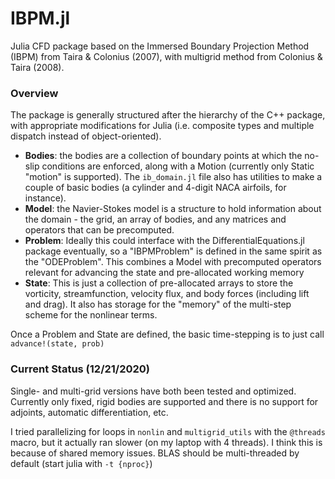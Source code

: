 # IBPM.jl

Julia CFD package based on the Immersed Boundary Projection Method (IBPM) from Taira & Colonius (2007), with multigrid method from Colonius & Taira (2008).

### Overview

The package is generally structured after the hierarchy of the C++ package, with appropriate modifications for Julia (i.e. composite types and multiple dispatch instead of object-oriented).  

* __Bodies__: the bodies are a collection of boundary points at which the no-slip conditions are enforced, along with a Motion (currently only Static "motion" is supported).  The `ib_domain.jl` file also has utilities to make a couple of basic bodies (a cylinder and 4-digit NACA airfoils, for instance).
* __Model__: the Navier-Stokes model is a structure to hold information about the domain - the grid, an array of bodies, and any matrices and operators that can be precomputed.
* __Problem__: Ideally this could interface with the DifferentialEquations.jl package eventually, so a "IBPMProblem" is defined in the same spirit as the "ODEProblem".  This combines a Model with precomputed operators relevant for advancing the state and pre-allocated working memory
* __State__: This is just a collection of pre-allocated arrays to store the vorticity, streamfunction, velocity flux, and body forces (including lift and drag).  It also has storage for the "memory" of the multi-step scheme for the nonlinear terms.  

Once a Problem and State are defined, the basic time-stepping is to just call `advance!(state, prob)`

### Current Status (12/21/2020)
Single- and multi-grid versions have both been tested and optimized.  Currently only fixed, rigid bodies are supported and there is no support for adjoints, automatic differentiation, etc.

I tried parallelizing for loops in `nonlin` and `multigrid_utils` with the `@threads` macro, but it actually ran slower (on my laptop with 4 threads).  I think this is because of shared memory issues.  BLAS should be multi-threaded by default (start julia with `-t {nproc}`)
